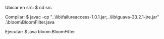 Ubicar en src: $ cd src

Compilar: $ javac -cp "..\lib\failureaccess-1.0.1.jar;..\lib\guava-33.2.1-jre.jar" .\bloom\BloomFilter.java

Ejecutar: $ java bloom.BloomFilter